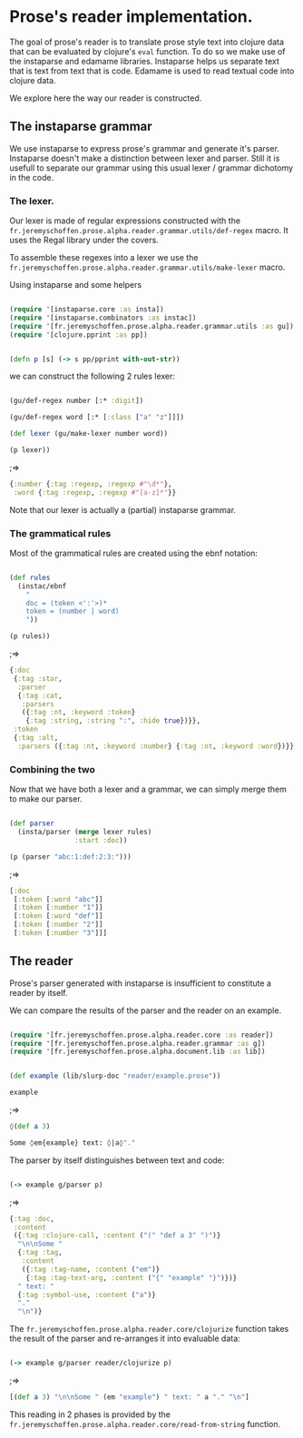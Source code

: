 






# Prose's reader implementation.

The goal of prose's reader is to translate prose style text into clojure data
that can be evaluated by clojure's `eval` function. To do so we make use of the
instaparse and edamame libraries. Instaparse helps us separate text that is text
from text that is code. Edamame is used to read textual code into clojure data.

We explore here the way our reader is constructed.

## The instaparse grammar
We use instaparse to express prose's grammar and generate it's parser.
Instaparse doesn't make a distinction between lexer and parser. Still it is
usefull to separate our grammar using this usual lexer / grammar dichotomy in
the code.

### The lexer.
Our lexer is made of regular expressions constructed with the
`fr.jeremyschoffen.prose.alpha.reader.grammar.utils/def-regex` macro. It uses the Regal library under the covers.

To assemble these regexes into a lexer we use the `fr.jeremyschoffen.prose.alpha.reader.grammar.utils/make-lexer` macro.

Using instaparse and some helpers
```clojure

(require '[instaparse.core :as insta])
(require '[instaparse.combinators :as instac])
(require '[fr.jeremyschoffen.prose.alpha.reader.grammar.utils :as gu])
(require '[clojure.pprint :as pp])

```

```clojure

(defn p [s] (-> s pp/pprint with-out-str))

```

we can construct the following 2 rules lexer:
```clojure

(gu/def-regex number [:* :digit])

(gu/def-regex word [:* [:class ["a" "z"]]])

(def lexer (gu/make-lexer number word))

(p lexer))

```
;=>
```clojure
{:number {:tag :regexp, :regexp #"\d*"},
 :word {:tag :regexp, :regexp #"[a-z]*"}}

```

Note that our lexer is actually a (partial) instaparse grammar.


### The grammatical rules
Most of the grammatical rules are created using the ebnf notation:
```clojure

(def rules
  (instac/ebnf
    "
    doc = (token <':'>)*
    token = (number | word)
    "))

(p rules))

```
;=>
```clojure
{:doc
 {:tag :star,
  :parser
  {:tag :cat,
   :parsers
   ({:tag :nt, :keyword :token}
    {:tag :string, :string ":", :hide true})}},
 :token
 {:tag :alt,
  :parsers ({:tag :nt, :keyword :number} {:tag :nt, :keyword :word})}}

```


### Combining the two
Now that we have both a lexer and a grammar, we can simply merge them to make
our parser.
```clojure

(def parser
  (insta/parser (merge lexer rules)
                :start :doc))

(p (parser "abc:1:def:2:3:")))

```
;=>
```clojure
[:doc
 [:token [:word "abc"]]
 [:token [:number "1"]]
 [:token [:word "def"]]
 [:token [:number "2"]]
 [:token [:number "3"]]]

```


## The reader
Prose's parser generated with instaparse is insufficient to constitute a reader
by itself.

We can compare the results of the parser and the reader on an example.

```clojure

(require '[fr.jeremyschoffen.prose.alpha.reader.core :as reader])
(require '[fr.jeremyschoffen.prose.alpha.reader.grammar :as g])
(require '[fr.jeremyschoffen.prose.alpha.document.lib :as lib])

```

```clojure

(def example (lib/slurp-doc "reader/example.prose"))

example

```
;=>
```clojure
◊(def a 3)

Some ◊em{example} text: ◊|a◊"."

```

The parser by itself distinguishes between text and code:

```clojure

(-> example g/parser p)

```
;=>
```clojure
{:tag :doc,
 :content
 ({:tag :clojure-call, :content ("(" "def a 3" ")")}
  "\n\nSome "
  {:tag :tag,
   :content
   ({:tag :tag-name, :content ("em")}
    {:tag :tag-text-arg, :content ("{" "example" "}")})}
  " text: "
  {:tag :symbol-use, :content ("a")}
  "."
  "\n")}

```

The `fr.jeremyschoffen.prose.alpha.reader.core/clojurize` function takes the result of the parser and
re-arranges it into evaluable data:
```clojure

(-> example g/parser reader/clojurize p)

```
;=>
```clojure
[(def a 3) "\n\nSome " (em "example") " text: " a "." "\n"]

```

This reading in 2 phases is provided by the `fr.jeremyschoffen.prose.alpha.reader.core/read-from-string`
function.
